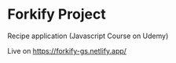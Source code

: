 # Forkify Project

Recipe application (Javascript Course on Udemy)

Live on https://forkify-gs.netlify.app/
